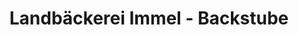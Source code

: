 ---
title: "Landbäckerei Immel - Backstube"
url: /untermeitingen/landbaeckerei-immel-backstube/
shop: Bäckerei
---
